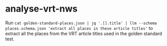# analyse-vrt-nws

Run `cat golden-standard-places.json | jq '.[].title' | llm --schema places.schema.json 'extract all places in these article titles'` to extract all the places from the VRT article titles used in the golden standard test.
